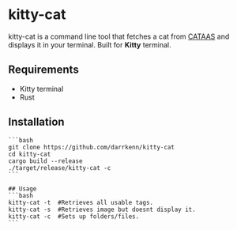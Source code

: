 # kitty-cat

kitty-cat is a command line tool that fetches a cat from [CATAAS](https://cataas.com/) and displays it in your terminal. Built for **Kitty** terminal.

## Requirements

- Kitty terminal
- Rust

## Installation

````
```bash
git clone https://github.com/darrkenn/kitty-cat
cd kitty-cat
cargo build --release
./target/release/kitty-cat -c
```

## Usage
```bash
kitty-cat -t  #Retrieves all usable tags.
kitty-cat -s  #Retrieves image but doesnt display it.
kitty-cat -c  #Sets up folders/files.
```
````
